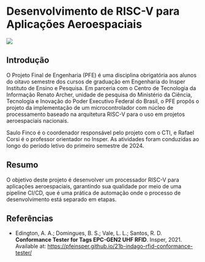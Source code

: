 # Desenvolvimento de RISC-V para Aplicações Aeroespaciais

![](/public/images/capa_ilustrativa.jpg)  

## Introdução

O Projeto Final de Engenharia (PFE) é uma disciplina obrigatória aos alunos do
oitavo semestre dos cursos de graduação em Engenharia do Insper Instituto de
Ensino e Pesquisa. Em parceria com o Centro de Tecnologia da Informação Renato
Archer, unidade de pesquisa do Ministério da Ciência, Tecnologia e Inovação do
Poder Executivo Federal do Brasil, o PFE propôs o projeto da implementação de um
microcontrolador com núcleo de processamento baseado na arquitetura RISC-V para
o uso em projetos aeroespaciais nacionais.

Saulo Finco é o coordenador responsável pelo projeto com o CTI, e Rafael Corsi é
o professor orientador no Insper. As atividades foram conduzidas ao longo do
período letivo do primeiro semestre de 2024.

## Resumo

O objetivo deste projeto é desenvolver um processador RISC-V para aplicações
aeroespaciais, garantindo sua qualidade por meio de uma pipeline CI/CD, que é
uma prática de automação onde o processo de desenvolvimento está separado em
etapas.

## Referências

- Edington, A. A.; Domingues, B. S.; Vale, L. L.; Santos, R. D. **Conformance
  Tester for Tags EPC-GEN2 UHF RFID**. Insper, 2021. Available at:
  https://pfeinsper.github.io/21b-indago-rfid-conformance-tester/
